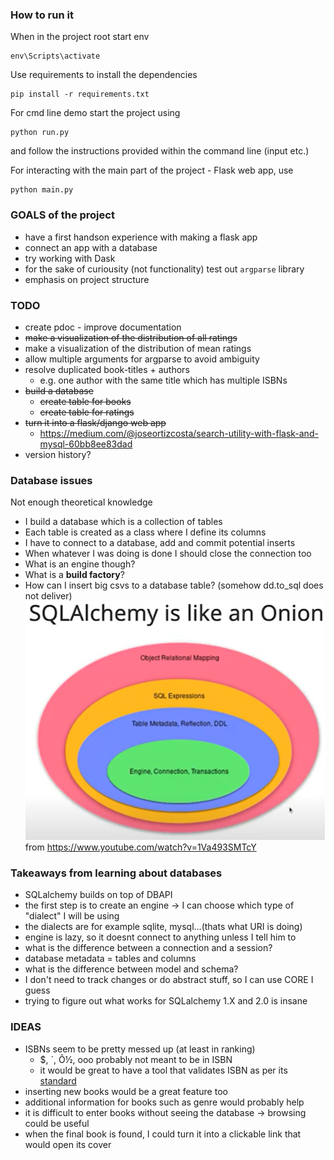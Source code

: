 ### How to run it

When in the project root start env
```commandline
env\Scripts\activate
```

Use requirements to install the dependencies
```commandline
pip install -r requirements.txt
```
For cmd line demo start the project using 
```commandline
python run.py
``` 
and follow the instructions provided within the command line (input etc.)

For interacting with the main part of the project - Flask web app, use
```commandline
python main.py
``` 

### GOALS of the project
- have a first handson experience with making a flask app
- connect an app with a database
- try working with Dask
- for the sake of curiousity (not functionality) test out `argparse` library
- emphasis on project structure

### TODO

- create pdoc - improve documentation
- ~~make a visualization of the distribution of all ratings~~
- make a visualization of the distribution of mean ratings
- allow multiple arguments for argparse to avoid ambiguity
- resolve duplicated book-titles + authors
  - e.g. one author with the same title which has multiple ISBNs
- ~~build a database~~
  - ~~create table for books~~
  - ~~create table for ratings~~
- ~~turn it into a flask/django web app~~
  - https://medium.com/@joseortizcosta/search-utility-with-flask-and-mysql-60bb8ee83dad
- version history?

### Database issues
Not enough theoretical knowledge
- I build a database which is a collection of tables
- Each table is created as a class where I define its columns
- I have to connect to a database, add and commit potential inserts
- When whatever I was doing is done I should close the connection too
- What is an engine though?
- What is a **build factory**?
- How can I insert big csvs to a database table? (somehow dd.to_sql does not deliver)
![img.png](docs/img.png) from https://www.youtube.com/watch?v=1Va493SMTcY

### Takeaways from learning about databases
- SQLalchemy builds on top of DBAPI
- the first step is to create an engine -> I can choose which type of "dialect" I will be using
- the dialects are for example sqlite, mysql...(thats what URI is doing)
- engine is lazy, so it doesnt connect to anything unless I tell him to
- what is the difference between a connection and a session?
- database metadata = tables and columns
- what is the difference between model and schema?
- I don't need to track changes or do abstract stuff, so I can use CORE I guess
- trying to figure out what works for SQLalchemy 1.X and 2.0 is insane

### IDEAS
- ISBNs seem to be pretty messed up (at least in ranking)
  - $, ´, Ô½, ooo probably not meant to be in ISBN
  - it would be great to have a tool that validates ISBN as per its [standard](https://en.wikipedia.org/wiki/International_Standard_Book_Number)
- inserting new books would be a great feature too
- additional information for books such as genre would probably help
- it is difficult to enter books without seeing the database -> browsing could be useful
- when the final book is found, I could turn it into a clickable link that would open its cover